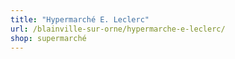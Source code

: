 ```yaml
---
title: "Hypermarché E. Leclerc"
url: /blainville-sur-orne/hypermarche-e-leclerc/
shop: supermarché
---
```

